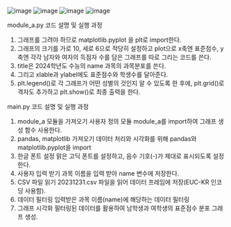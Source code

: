 ![image](https://github.com/user-attachments/assets/38ea3d05-4494-46fe-ad87-cb6fcb117b86)
![image](https://github.com/user-attachments/assets/559a5941-42d5-49ad-8037-48472edd7f24)
![image](https://github.com/user-attachments/assets/fed69302-ad8f-4a61-a050-db4d77d897b7)
![image](https://github.com/user-attachments/assets/b34a6f87-3b78-4c8c-8fb0-b1d599f46b1c)

module_a.py 코드 설명 및 실행 과정
1. 그래프를 그려야 하므로 matplotlib.pyplot 을 plt로 import한다.
2. 그래프의 크기를 가로 10, 세로 6으로 적당히 설정하고 plot으로 x축엔 표준점수, y축엔 각각 남자와 여자의 득점자 수를 담은 그래프를 따로 그리는 코드를 쓴다.
3. title은 2024학년도 수능의 name 과목의 과목분포를 쓴다.
4. 그리고 xlable과 ylabel에도 표준점수와 학생수를 달아준다.
5. plt.legend()로 각 그래프가 어떤 성별의 것인지 알 수 있도록 한 후에, plt.grid()로 격자도 추가하고 plt.show()로 최종 출력을 한다.

   
main.py 코드 설명 및 실행 과정

1. module_a 모듈을 가져오기
사용자 정의 모듈 module_a를 import하여 그래프 생성 함수 사용한다.
2. pandas, matplotlib 가져오기
데이터 처리와 시각화를 위해 pandas와 matplotlib.pyplot을 import
3. 한글 폰트 설정
맑은 고딕 폰트를 설정하고, 음수 기호(-)가 제대로 표시되도록 설정한다.
4. 사용자 입력 받기
과목 이름을 입력 받아 name 변수에 저장한다.
5. CSV 파일 읽기
20231231.csv 파일을 읽어 데이터 프레임에 저장(EUC-KR 인코딩 사용함).
6. 데이터 필터링
입력받은 과목 이름(name)에 해당하는 데이터 필터링
7. 그래프 시각화
필터링된 데이터를 활용하여 남학생과 여학생의 표준점수 분포 그래프 생성.
